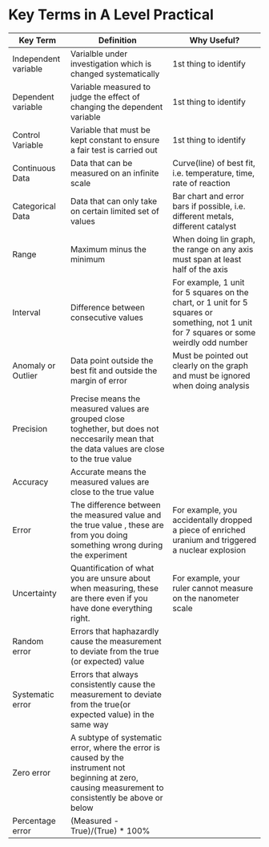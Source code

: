 # Key Terms in A Level Practical

| Key Term | Definition | Why Useful? |
| --- | --- | --- |
| Independent variable   | Varialble under investigation which is changed systematically  | 1st thing to identify |
| Dependent variable     | Variable measured to judge the effect of changing the dependent variable | 1st thing to identify |
| Control Variable       | Variable that must be kept constant to ensure a fair test is carried out | 1st thing to identify |
| Continuous Data        | Data that can be measured on an infinite scale | Curve(line) of best fit, i.e. temperature, time, rate of reaction |
| Categorical Data       | Data that can only take on certain limited set of values | Bar chart and error bars if possible, i.e. different metals, different catalyst |
| Range                  | Maximum minus the minimum  | When doing lin graph, the range on any axis must span at least half of the axis |
| Interval               | Difference between consecutive values | For example, 1 unit for 5 squares on the chart, or 1 unit for 5 squares or something, not 1 unit for 7 squares or some weirdly odd number |
| Anomaly or Outlier     | Data point outside the best fit and outside the margin of error  | Must be pointed out clearly on the graph and must be ignored when doing analysis |
| Precision              | Precise means the measured values are grouped close toghether, but does not neccesarily mean that the data values are close to the true value  |  |
| Accuracy               | Accurate means the measured values are close to the true value  |  |
| Error                  | The difference between the measured value and the true value , these are from you doing something wrong during the experiment | For example, you accidentally dropped a piece of enriched uranium and triggered a nuclear explosion |
| Uncertainty            | Quantification of what you are unsure about when measuring, these are there even if you have done everything right.  | For example, your ruler cannot measure on the nanometer scale |
| Random error           | Errors that haphazardly cause the measurement to deviate from the true (or expected) value |  |
| Systematic error       | Errors that always consistently cause the measurement to deviate from the true(or expected value) in the same way  |  |
| Zero error             |  A subtype of systematic error, where the error is caused by the instrument not beginning at zero, causing measurement to consistently be above or below |  |
| Percentage error       |  (Measured - True)/(True) * 100% |  |

